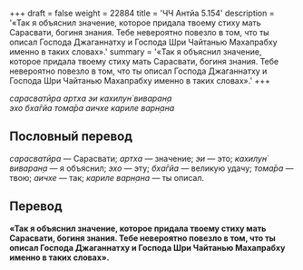 +++
draft = false
weight = 22884
title = 'ЧЧ Антйа 5.154'
description = '«Так я объяснил значение, которое придала твоему стиху мать Сарасвати, богиня знания. Тебе невероятно повезло в том, что ты описал Господа Джаганнатху и Господа Шри Чайтанью Махапрабху именно в таких словах».'
summary = '«Так я объяснил значение, которое придала твоему стиху мать Сарасвати, богиня знания. Тебе невероятно повезло в том, что ты описал Господа Джаганнатху и Господа Шри Чайтанью Махапрабху именно в таких словах».'
+++

_сарасватӣра артха эи кахилун̇ виваран̣а  
эхо бха̄гйа тома̄ра аичхе кариле варн̣ана_

## Пословный перевод

_сарасватӣра_ — Сарасвати; _артха_ — значение; _эи_ — это; _кахилун̇_ _виваран̣а_ — я объяснил; _эхо_ — эту; _бха̄гйа_ — великую удачу; _тома̄ра_ — твою; _аичхе_ — так; _кариле_ _варн̣ана_ — ты описал.

## Перевод

**«Так я объяснил значение, которое придала твоему стиху мать Сарасвати, богиня знания. Тебе невероятно повезло в том, что ты описал Господа Джаганнатху и Господа Шри Чайтанью Махапрабху именно в таких словах».**
